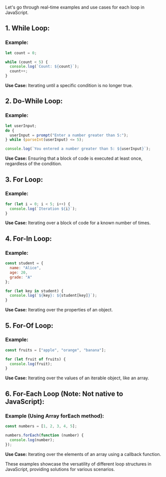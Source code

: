 Let's go through real-time examples and use cases for each loop in JavaScript.

## 1. **While Loop:**

### Example:
```javascript
let count = 0;

while (count < 5) {
  console.log(`Count: ${count}`);
  count++;
}
```

**Use Case:** Iterating until a specific condition is no longer true.

## 2. **Do-While Loop:**

### Example:
```javascript
let userInput;
do {
  userInput = prompt("Enter a number greater than 5:");
} while (parseInt(userInput) <= 5);

console.log(`You entered a number greater than 5: ${userInput}`);
```

**Use Case:** Ensuring that a block of code is executed at least once, regardless of the condition.

## 3. **For Loop:**

### Example:
```javascript
for (let i = 0; i < 5; i++) {
  console.log(`Iteration ${i}`);
}
```

**Use Case:** Iterating over a block of code for a known number of times.

## 4. **For-In Loop:**

### Example:
```javascript
const student = {
  name: "Alice",
  age: 20,
  grade: "A"
};

for (let key in student) {
  console.log(`${key}: ${student[key]}`);
}
```

**Use Case:** Iterating over the properties of an object.

## 5. **For-Of Loop:**

### Example:
```javascript
const fruits = ["apple", "orange", "banana"];

for (let fruit of fruits) {
  console.log(fruit);
}
```

**Use Case:** Iterating over the values of an iterable object, like an array.

## 6. **For-Each Loop (Note: Not native to JavaScript):**

### Example (Using Array forEach method):
```javascript
const numbers = [1, 2, 3, 4, 5];

numbers.forEach(function (number) {
  console.log(number);
});
```

**Use Case:** Iterating over the elements of an array using a callback function.

These examples showcase the versatility of different loop structures in JavaScript, providing solutions for various scenarios.